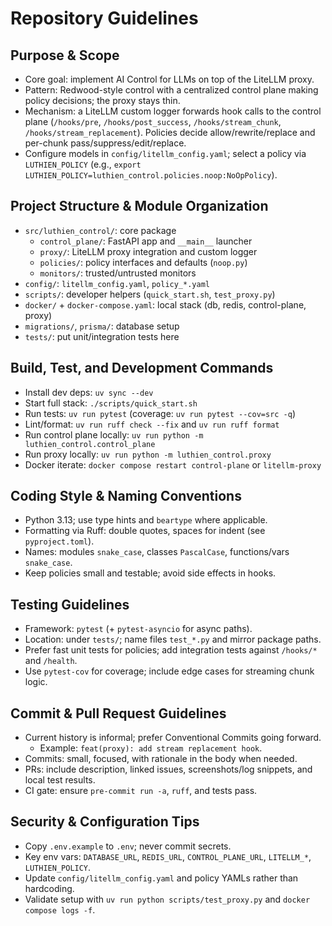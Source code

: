 # Repository Guidelines

## Purpose & Scope
- Core goal: implement AI Control for LLMs on top of the LiteLLM proxy.
- Pattern: Redwood-style control with a centralized control plane making policy decisions; the proxy stays thin.
- Mechanism: a LiteLLM custom logger forwards hook calls to the control plane (`/hooks/pre`, `/hooks/post_success`, `/hooks/stream_chunk`, `/hooks/stream_replacement`). Policies decide allow/rewrite/replace and per-chunk pass/suppress/edit/replace.
- Configure models in `config/litellm_config.yaml`; select a policy via `LUTHIEN_POLICY` (e.g., `export LUTHIEN_POLICY=luthien_control.policies.noop:NoOpPolicy`).

## Project Structure & Module Organization
- `src/luthien_control/`: core package
  - `control_plane/`: FastAPI app and `__main__` launcher
  - `proxy/`: LiteLLM proxy integration and custom logger
  - `policies/`: policy interfaces and defaults (`noop.py`)
  - `monitors/`: trusted/untrusted monitors
- `config/`: `litellm_config.yaml`, `policy_*.yaml`
- `scripts/`: developer helpers (`quick_start.sh`, `test_proxy.py`)
- `docker/` + `docker-compose.yaml`: local stack (db, redis, control-plane, proxy)
- `migrations/`, `prisma/`: database setup
- `tests/`: put unit/integration tests here

## Build, Test, and Development Commands
- Install dev deps: `uv sync --dev`
- Start full stack: `./scripts/quick_start.sh`
- Run tests: `uv run pytest` (coverage: `uv run pytest --cov=src -q`)
- Lint/format: `uv run ruff check --fix` and `uv run ruff format`
- Run control plane locally: `uv run python -m luthien_control.control_plane`
- Run proxy locally: `uv run python -m luthien_control.proxy`
- Docker iterate: `docker compose restart control-plane` or `litellm-proxy`

## Coding Style & Naming Conventions
- Python 3.13; use type hints and `beartype` where applicable.
- Formatting via Ruff: double quotes, spaces for indent (see `pyproject.toml`).
- Names: modules `snake_case`, classes `PascalCase`, functions/vars `snake_case`.
- Keep policies small and testable; avoid side effects in hooks.

## Testing Guidelines
- Framework: `pytest` (+ `pytest-asyncio` for async paths).
- Location: under `tests/`; name files `test_*.py` and mirror package paths.
- Prefer fast unit tests for policies; add integration tests against `/hooks/*` and `/health`.
- Use `pytest-cov` for coverage; include edge cases for streaming chunk logic.

## Commit & Pull Request Guidelines
- Current history is informal; prefer Conventional Commits going forward.
  - Example: `feat(proxy): add stream replacement hook`.
- Commits: small, focused, with rationale in the body when needed.
- PRs: include description, linked issues, screenshots/log snippets, and local test results.
- CI gate: ensure `pre-commit run -a`, `ruff`, and tests pass.

## Security & Configuration Tips
- Copy `.env.example` to `.env`; never commit secrets.
- Key env vars: `DATABASE_URL`, `REDIS_URL`, `CONTROL_PLANE_URL`, `LITELLM_*`, `LUTHIEN_POLICY`.
- Update `config/litellm_config.yaml` and policy YAMLs rather than hardcoding.
- Validate setup with `uv run python scripts/test_proxy.py` and `docker compose logs -f`.
